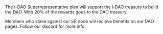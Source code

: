 The i-DAO Superrepresentative plan will support the i-DAO treasury to build the DAO. With 20% of the rewards goes to the DAO treasury. 

Members who stake against our SR node will recieve benefits on our DAO pages. Follow our discord for more info. 
